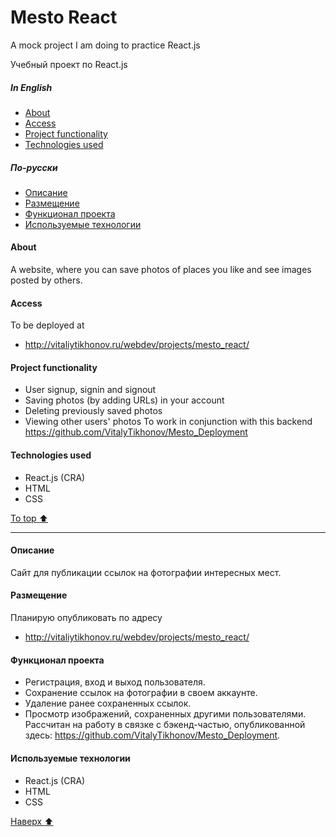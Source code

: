 # Mesto React
A mock project I am doing to practice React.js

Учебный проект по React.js
<!-- toc -->
##### In English
- [About](#About)
- [Access](#Access)
- [Project functionality](#Project-functionality)
- [Technologies used](#Technologies-used)
##### По-русски
- [Описание](#Описание)
- [Размещение](#Размещение)
- [Функционал проекта](#Функционал-проекта)
- [Используемые технологии](#Используемые-технологии)
<!-- tocstop -->

#### About
A website, where you can save photos of places you like and see images posted by others.
#### Access
To be deployed at
- http://vitaliytikhonov.ru/webdev/projects/mesto_react/

#### Project functionality
- User signup, signin and signout
- Saving photos (by adding URLs) in your account
- Deleting previously saved photos
- Viewing other users' photos
To work in conjunction with this backend https://github.com/VitalyTikhonov/Mesto_Deployment

#### Technologies used
- React.js (CRA)
- HTML
- CSS

[To top :arrow_up:](#mesto-react)
***
#### Описание
Сайт для публикации ссылок на фотографии интересных мест.
#### Размещение
Планирую опубликовать по адресу
- http://vitaliytikhonov.ru/webdev/projects/mesto_react/

#### Функционал проекта
- Регистрация, вход и выход пользователя.
- Сохранение ссылок на фотографии в своем аккаунте.
- Удаление ранее сохраненных ссылок.
- Просмотр изображений, сохраненных другими пользователями.
Рассчитан на работу в связке с бэкенд-частью, опубликованной здесь: https://github.com/VitalyTikhonov/Mesto_Deployment.

#### Используемые технологии
- React.js (CRA)
- HTML
- CSS

[Наверх :arrow_up:](#mesto-react)

